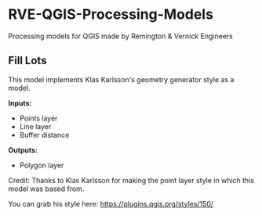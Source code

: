 # RVE-QGIS-Processing-Models
Processing models for QGIS made by Remington &amp; Vernick Engineers

## Fill Lots
This model implements Klas Karlsson's geometry generator style as a model.

**Inputs:**
* Points layer
* Line layer
* Buffer distance

**Outputs:**
* Polygon layer

Credit: Thanks to Klas Karlsson for making the point layer style in which this model was based from.

You can grab his style here: https://plugins.qgis.org/styles/150/
